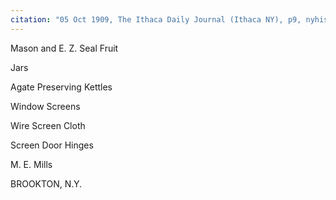 ```yaml
---
citation: "05 Oct 1909, The Ithaca Daily Journal (Ithaca NY), p9, nyhistoricnewspapers.org."
---
```


Mason and E. Z. Seal Fruit

Jars

Agate Preserving Kettles

Window Screens

Wire Screen Cloth

Screen Door Hinges

M. E. Mills

BROOKTON, N.Y. 


